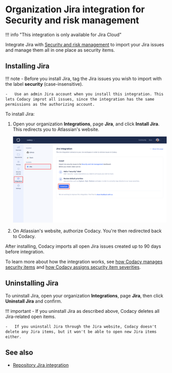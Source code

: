 # Organization Jira integration for Security and risk management

!!! info "This integration is only available for Jira Cloud"

Integrate Jira with [Security and risk management](../managing-security-and-risk.md) to import your Jira issues and manage them all in one place as security items.

## Installing Jira

!!! note
    -   Before you install Jira, tag the Jira issues you wish to import with the label **security** (case-insensitive).

    -   Use an admin Jira account when you install this integration. This lets Codacy improt all issues, since the integration has the same permissions as the authorizing account.

To install Jira:

1.  Open your organization **Integrations**, page **Jira**, and click **Install Jira**. This redirects you to Atlassian's website.

    ![Security and risk management Jira installation](images/jira-integration-srm-install.png)

1.  On Atlassian's website, authorize Codacy. You're then redirected back to Codacy.

After installing, Codacy imports all open Jira issues created up to 90 days before integration.

To learn more about how the integration works, see [how Codacy manages security items](../managing-security-and-risk.md#opening-and-closing-items) and [how Codacy assigns security item severities](../managing-security-and-risk.md#item-severities-and-deadlines).

## Uninstalling Jira

To uninstall Jira, open your organization **Integrations**, page **Jira**, then click **Uninstall Jira** and confirm.

!!! important
    -   If you uninstall Jira as described above, Codacy deletes all Jira-related open items.

    -   If you uninstall Jira through the Jira website, Codacy doesn't delete any Jira items, but it won't be able to open new Jira items either.

## See also

-   [Repository Jira integration](../../repositories-configure/integrations/jira-integration.md)
